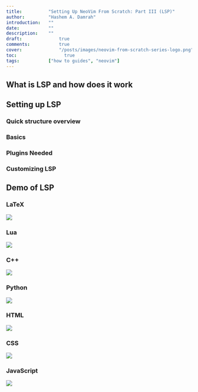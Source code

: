 ```yaml
---
title:          "Setting Up NeoVim From Scratch: Part III (LSP)"
author:       	"Hashem A. Damrah"
introduction: 	""
date:         	""
description:  	""
draft: 		 	    true
comments:		    true
cover:			    "/posts/images/neovim-from-scratch-series-logo.png"
toc:			      true
tags:         	["how to guides", "neovim"]
---
```


## What is LSP and how does it work

## Setting up LSP

### Quick structure overview

### Basics

### Plugins Needed

### Customizing LSP

## Demo of LSP

### LaTeX

<img src="/posts/gifs/latex-lsp.gif">

### Lua

<img src="/posts/gifs/lua-lsp.gif">

### C++

<img src="/posts/gifs/cpp-lsp.gif">

### Python

<img src="/posts/gifs/python-lsp.gif">

### HTML

<img src="/posts/gifs/html-lsp.gif">

### CSS

<img src="/posts/gifs/css-lsp.gif">

### JavaScript

<img src="/posts/gifs/javascript-lsp.gif">

